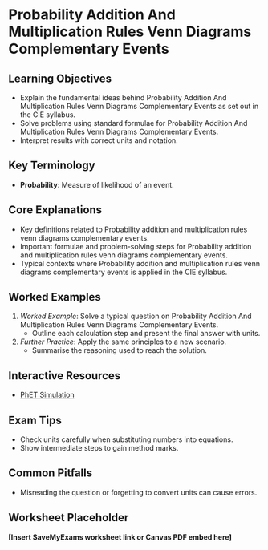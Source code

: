 # Probability Addition And Multiplication Rules Venn Diagrams Complementary Events

## Learning Objectives
- Explain the fundamental ideas behind Probability Addition And Multiplication Rules Venn Diagrams Complementary Events as set out in the CIE syllabus.
- Solve problems using standard formulae for Probability Addition And Multiplication Rules Venn Diagrams Complementary Events.
- Interpret results with correct units and notation.

## Key Terminology
- **Probability**: Measure of likelihood of an event.

## Core Explanations
- Key definitions related to Probability addition and multiplication rules venn diagrams complementary events.
- Important formulae and problem-solving steps for Probability addition and multiplication rules venn diagrams complementary events.
- Typical contexts where Probability addition and multiplication rules venn diagrams complementary events is applied in the CIE syllabus.

## Worked Examples
1. *Worked Example*: Solve a typical question on Probability Addition And Multiplication Rules Venn Diagrams Complementary Events.
   - Outline each calculation step and present the final answer with units.
2. *Further Practice*: Apply the same principles to a new scenario.
   - Summarise the reasoning used to reach the solution.

## Interactive Resources
- [PhET Simulation](https://phet.colorado.edu/)

## Exam Tips
- Check units carefully when substituting numbers into equations.
- Show intermediate steps to gain method marks.

## Common Pitfalls
- Misreading the question or forgetting to convert units can cause errors.

## Worksheet Placeholder
**[Insert SaveMyExams worksheet link or Canvas PDF embed here]**
